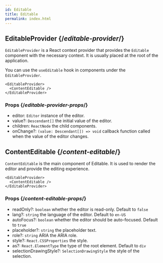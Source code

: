 ```yaml
---
id: Editable
title: Editable
permalink: index.html
---
```


## EditableProvider {/*editable-provider*/}

`EditableProvider` is a React context provider that provides the `Editable` component with the necessary context. It is usually placed at the root of the application.

You can use the `useEditable` hook in components under the `EditableProvider`.

```tsx
<EditableProvider>
  <ContentEditable />
</EditableProvider>
```

### Props {/*editable-provider-props*/}

- editor: `Editor` instance of the editor.
- value?: `Descendant[]` the initial value of the editor.
- children: `ReactNode` the child components.
- onChange?: `(value: Descendant[]) => void` callback function called when the value of the editor changes.

## ContentEditable {/*content-editable*/}

`ContentEditable` is the main component of Editable. It is used to render the editor and provide the editing experience.

```tsx
<EditableProvider>
  <ContentEditable />
</EditableProvider>
```

### Props {/*content-editable-props*/}

- readOnly?: `boolean` whether the editor is read-only. Default to `false`
- lang?: `string` the language of the editor. Default to `en-US`
- autoFocus?: `boolean` whether the editor should be auto-focused. Default to `true`
- placeholder?: `string` the placeholder text.
- role?: `string` ARIA the ARIA role.
- style?: `React.CSSProperties` the style.
- as?: `React.ElementType` the type of the root element. Default to `div`
- selectionDrawingStyle?: `SelectionDrawingStyle` the style of the selection.

